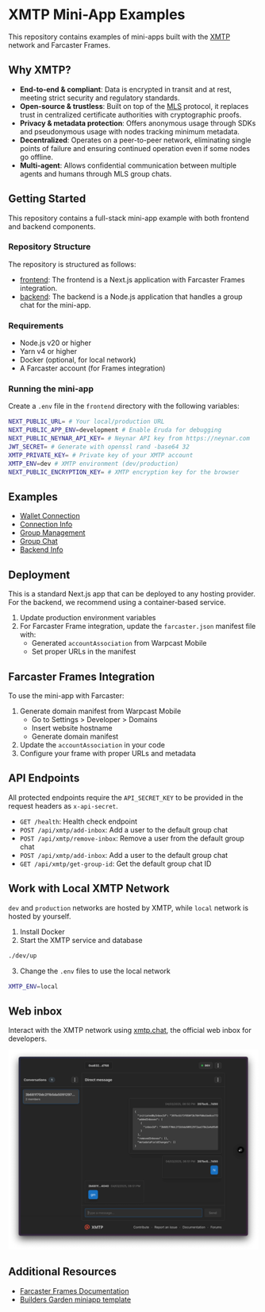 # XMTP Mini-App Examples

This repository contains examples of mini-apps built with the [XMTP](https://docs.xmtp.org/) network and Farcaster Frames.

## Why XMTP?

- **End-to-end & compliant**: Data is encrypted in transit and at rest, meeting strict security and regulatory standards.
- **Open-source & trustless**: Built on top of the [MLS](https://messaginglayersecurity.rocks/) protocol, it replaces trust in centralized certificate authorities with cryptographic proofs.
- **Privacy & metadata protection**: Offers anonymous usage through SDKs and pseudonymous usage with nodes tracking minimum metadata.
- **Decentralized**: Operates on a peer-to-peer network, eliminating single points of failure and ensuring continued operation even if some nodes go offline.
- **Multi-agent**: Allows confidential communication between multiple agents and humans through MLS group chats.


## Getting Started

This repository contains a full-stack mini-app example with both frontend and backend components.

### Repository Structure

The repository is structured as follows:

- [frontend](./frontend): The frontend is a Next.js application with Farcaster Frames integration.
- [backend](./backend): The backend is a Node.js application that handles a group chat for the mini-app.

### Requirements

- Node.js v20 or higher
- Yarn v4 or higher
- Docker (optional, for local network)
- A Farcaster account (for Frames integration)

### Running the mini-app

Create a `.env` file in the `frontend` directory with the following variables:

```bash
NEXT_PUBLIC_URL= # Your local/production URL
NEXT_PUBLIC_APP_ENV=development # Enable Eruda for debugging
NEXT_PUBLIC_NEYNAR_API_KEY= # Neynar API key from https://neynar.com
JWT_SECRET= # Generate with openssl rand -base64 32
XMTP_PRIVATE_KEY= # Private key of your XMTP account
XMTP_ENV=dev # XMTP environment (dev/production)
NEXT_PUBLIC_ENCRYPTION_KEY= # XMTP encryption key for the browser
```

## Examples

- [Wallet Connection](./frontend/src/examples/WalletConnection.tsx)
- [Connection Info](./frontend/src/examples/ConnectionInfo.tsx)
- [Group Management](./frontend/src/examples/GroupManagement.tsx) 
- [Group Chat](./frontend/src/examples/GroupChat.tsx)
- [Backend Info](./frontend/src/examples/BackendInfo.tsx)

## Deployment

This is a standard Next.js app that can be deployed to any hosting provider. For the backend, we recommend using a container-based service.

1. Update production environment variables
2. For Farcaster Frame integration, update the `farcaster.json` manifest file with:
   - Generated `accountAssociation` from Warpcast Mobile
   - Set proper URLs in the manifest

## Farcaster Frames Integration

To use the mini-app with Farcaster:

1. Generate domain manifest from Warpcast Mobile
   - Go to Settings > Developer > Domains
   - Insert website hostname
   - Generate domain manifest
2. Update the `accountAssociation` in your code
3. Configure your frame with proper URLs and metadata

## API Endpoints

All protected endpoints require the `API_SECRET_KEY` to be provided in the request headers as `x-api-secret`.

- `GET /health`: Health check endpoint
- `POST /api/xmtp/add-inbox`: Add a user to the default group chat
- `POST /api/xmtp/remove-inbox`: Remove a user from the default group chat
- `POST /api/xmtp/add-inbox`: Add a user to the default group chat
- `GET /api/xmtp/get-group-id`: Get the default group chat ID


## Work with Local XMTP Network

`dev` and `production` networks are hosted by XMTP, while `local` network is hosted by yourself.

1. Install Docker
2. Start the XMTP service and database

```bash
./dev/up
```

3. Change the `.env` files to use the local network

```bash
XMTP_ENV=local
```

## Web inbox

Interact with the XMTP network using [xmtp.chat](https://xmtp.chat), the official web inbox for developers.

![](./screenshot.png)


## Additional Resources

- [Farcaster Frames Documentation](https://docs.farcaster.xyz/reference/frames/spec)
- [Builders Garden miniapp template](https://github.com/builders-garden/miniapp-next-template)